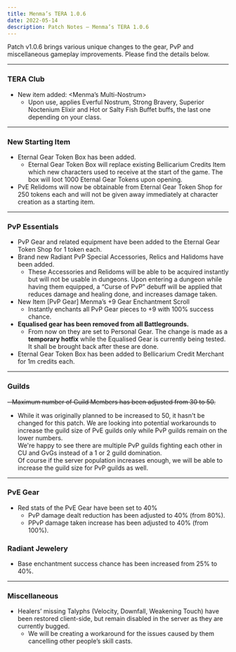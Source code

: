 ```yaml
---
title: Menma’s TERA 1.0.6
date: 2022-05-14   
description: Patch Notes – Menma’s TERA 1.0.6
---
```

Patch v1.0.6 brings various unique changes to the gear, PvP and miscellaneous gameplay improvements. Please find the details below. 
<hr/>

### TERA Club
- New item added: <Menma’s Multi-Nostrum>
  - Upon use, applies Everful Nostrum, Strong Bravery, Superior Noctenium Elixir and Hot or Salty Fish Buffet buffs, the last one depending on your class.

<hr/>

### New Starting Item
- Eternal Gear Token Box has been added.
  - Eternal Gear Token Box will replace existing Bellicarium Credits Item which new characters used to receive at the start of the game. The box will loot 1000 Eternal Gear Tokens upon opening.
- PvE Relidoms will now be obtainable from Eternal Gear Token Shop for 250 tokens each and will not be given away immediately at character creation as a starting item.   
        
<hr/>

### PvP Essentials
- PvP Gear and related equipment have been added to the Eternal Gear Token Shop for 1 token each.
- Brand new Radiant PvP Special Accessories, Relics and Halidoms have been added.
  - These Accessories and Relidoms will be able to be acquired instantly but will not be usable in dungeons. Upon entering a dungeon while having them equipped, a “Curse of PvP” debuff will be applied that reduces damage and healing done, and increases damage taken.
- New Item [PvP Gear] Menma’s +9 Gear Enchantment Scroll
  - Instantly enchants all PvP Gear pieces to +9 with 100% success chance.
- **Equalised gear has been removed from all Battlegrounds.**
  - From now on they are set to Personal Gear. The change is made as a **temporary hotfix** while the Equalised Gear is currently being tested. It shall be brought back after these are done.
- Eternal Gear Token Box has been added to Bellicarium Credit Merchant for 1m credits each.

<hr/>

<h3> Guilds </h3>
<strike>
- Maximum number of Guild Members has been adjusted from 30 to 50.
</strike>

- While it was originally planned to be increased to 50, it hasn't be changed for this patch. We are looking into potential workarounds to increase the guild size of PvE guilds only while PvP guilds remain on the lower numbers.
<br>We're happy to see there are multiple PvP guilds fighting each other in CU and GvGs instead of a 1 or 2 guild domination. 
<br>Of course if the server population increases enough, we will be able to increase the guild size for PvP guilds as well. 

<hr/>

### PvE Gear
- Red stats of the PvE Gear have been set to 40%
  - PvP damage dealt reduction has been adjusted to 40% (from 80%).
  - PPvP damage taken increase has been adjusted to 40% (from 100%).

### Radiant Jewelery
- Base enchantment success chance has been increased from 25% to 40%.

<hr/>

### Miscellaneous
- Healers’ missing Talyphs (Velocity, Downfall, Weakening Touch) have been restored client-side, but remain disabled in the server as they are currently bugged. 
  - We will be creating a workaround for the issues caused by them cancelling other people’s skill casts.